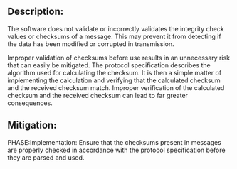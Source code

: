 ## Description:

The software does not validate or incorrectly validates the integrity check values or checksums of a message. This may prevent it from detecting if the data has been modified or corrupted in transmission.

Improper validation of checksums before use results in an unnecessary risk that can easily be mitigated. The protocol specification describes the algorithm used for calculating the checksum. It is then a simple matter of implementing the calculation and verifying that the calculated checksum and the received checksum match. Improper verification of the calculated checksum and the received checksum can lead to far greater consequences.

## Mitigation:


PHASE:Implementation:
Ensure that the checksums present in messages are properly checked in accordance with the protocol specification before they are parsed and used.

